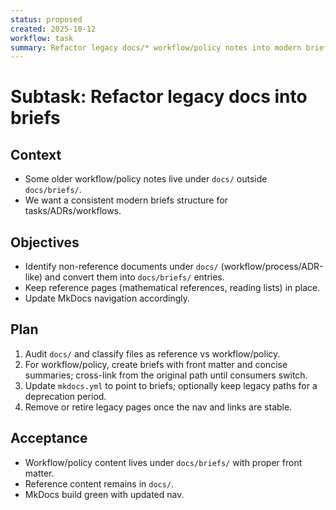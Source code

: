 ```yaml
---
status: proposed
created: 2025-10-12
workflow: task
summary: Refactor legacy docs/* workflow/policy notes into modern briefs.
---
```


# Subtask: Refactor legacy docs into briefs

## Context

- Some older workflow/policy notes live under `docs/` outside `docs/briefs/`.
- We want a consistent modern briefs structure for tasks/ADRs/workflows.

## Objectives

- Identify non-reference documents under `docs/` (workflow/process/ADR-like) and convert them into `docs/briefs/` entries.
- Keep reference pages (mathematical references, reading lists) in place.
- Update MkDocs navigation accordingly.

## Plan

1. Audit `docs/` and classify files as reference vs workflow/policy.
2. For workflow/policy, create briefs with front matter and concise summaries; cross-link from the original path until consumers switch.
3. Update `mkdocs.yml` to point to briefs; optionally keep legacy paths for a deprecation period.
4. Remove or retire legacy pages once the nav and links are stable.

## Acceptance

- Workflow/policy content lives under `docs/briefs/` with proper front matter.
- Reference content remains in `docs/`.
- MkDocs build green with updated nav.

